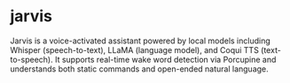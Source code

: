 # jarvis
Jarvis is a voice-activated assistant powered by local models including Whisper (speech-to-text), LLaMA (language model), and Coqui TTS (text-to-speech). It supports real-time wake word detection via Porcupine and understands both static commands and open-ended natural language.
